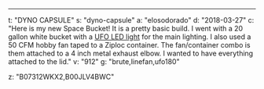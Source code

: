 ---
t: "DYNO CAPSULE"
s: "dyno-capsule"
a: "elosodorado"
d: "2018-03-27"
c: "Here is my new Space Bucket! It is a pretty basic build. I went with a 20 gallon white bucket with a <a href='https://amzn.to/36NO5zr'>UFO LED light</a> for the main lighting. I also used a 50 CFM hobby fan taped to a Ziploc container. The fan/container combo is them attached to a 4 inch metal exhaust elbow. I wanted to have everything attached to the lid."
v: "912"
g: "brute,linefan,ufo180"

z: "B07312WKX2,B00JLV4BWC"
